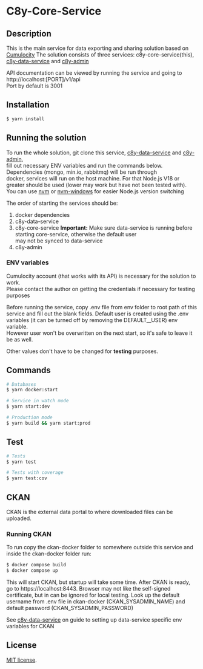 # C8y-Core-Service 

## Description

This is the main service for data exporting and sharing solution based on [Cumulocity](https://cumulocity.com/guides/concepts/introduction/) 
The solution consists of three services: c8y-core-service(this), [c8y-data-service](https://github.com/martenka/c8y-data-service) and [c8y-admin](https://github.com/martenka/c8y-admin)

API documentation can be viewed by running the service and going to http://localhost:[PORT]/v1/api  
Port by default is 3001

## Installation

```bash
$ yarn install
```

## Running the solution

To run the whole solution, git clone this service,  [c8y-data-service](https://github.com/martenka/c8y-data-service) and [c8y-admin](https://github.com/martenka/c8y-admin),  
fill out necessary ENV variables and run the commands below. Dependencies (mongo, min.io, rabbitmq) will be run through  
docker, services will run on the host machine. 
For that Node.js V18 or greater should be used (lower may work but have not been tested with).  
You can use [nvm](https://github.com/nvm-sh/nvm) or [nvm-windows](https://github.com/coreybutler/nvm-windows) for easier Node.js version switching

The order of starting the services should be:
1. docker dependencies
2. c8y-data-service
3. c8y-core-service **Important:** Make sure data-service is running before starting core-service, otherwise the default user  
    may not be synced to data-service
4. c8y-admin

### ENV variables
Cumulocity account (that works with its API) is necessary for the solution to work.  
Please contact the author on getting the credentials if necessary for testing purposes

Before running the service, copy .env file from env folder to root path of this service and fill out the blank fields.
Default user is created using the .env variables (it can be turned off by removing the DEFAULT__USER) env variable.  
However user won't be overwritten on the next start, so it's safe to leave it be as well.

Other values don't have to be changed for **testing** purposes.

## Commands
```bash
# Databases
$ yarn docker:start

# Service in watch mode
$ yarn start:dev

# Production mode
$ yarn build && yarn start:prod
```

## Test

```bash
# Tests
$ yarn test

# Tests with coverage
$ yarn test:cov
```

## CKAN
CKAN is the external data portal to where downloaded files can be uploaded.  

### Running CKAN

To run copy the ckan-docker folder to somewhere outside this service and inside the ckan-docker folder run:
```bash
$ docker compose build
$ docker compose up
```

This will start CKAN, but startup will take some time.
After CKAN is ready, go to https://localhost:8443. Browser may not like the self-signed certificate, but in can be ignored for local testing.
Look up the default username from .env file in ckan-docker (CKAN_SYSADMIN_NAME) and default password (CKAN_SYSADMIN_PASSWORD)


See [c8y-data-service](https://github.com/martenka/c8y-data-service) on guide to setting up data-service specific env variables for CKAN
## License

[MIT license](LICENSE).
